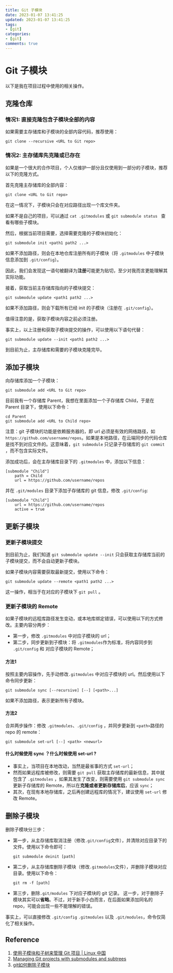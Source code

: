 ```yaml
---
title: Git 子模块
date: 2023-01-07 13:41:25
updated: 2023-01-07 13:41:25
tags: 
- [git]
categories: 
- [git]
comments: true
---
```


# Git 子模块

以下是我在项目过程中使用的相关操作。

## 克隆仓库

### 情况1: 直接克隆包含子模块全部的内容

如果需要主存储库和子模块的全部内容代码，推荐使用：

```
git clone --recursive <URL to Git repo>
```

### 情况2: 主存储库先克隆或已存在

如果是一个很大的合作项目，个人仅维护一部分且仅使用到一部分的子模块，推荐以下的克隆方式。

首先克隆主存储库的全部内容：

```shell
git clone <URL to Git repo>
```

在这一情况下，子模块只会在对应路径出现一个库文件夹。

如果不是自己的项目，可以通过 `cat .gitmodules` 或 `git submodule status ` 查看有哪些子模块。

然后，根据当前项目需要，选择需要克隆的子模块初始化：

```shell
git submodule init <path1 path2 ...>
```

如果不添加路径，则会在本地仓库注册所有的子模块（将 `.gitmodules` 中子模块信息添加到 `.git/config`）。

因此，我们会发现这一语句被翻译为**注册**可能更为贴切，至少对我而言更能理解其实际功能。

接着，获取当前主存储库指向的子模块提交：

```shell
git submodule update <path1 path2 ...>
```

如果不添加路径，则会下载所有已经 init 的子模块（注册在  `.git/config`）。

值得注意的是，获取子模块内容之前必须注册。

事实上，以上注册和获取子模块提交的操作，可以使用以下语句代替：

```shell
git submodule update --init <path1 path2 ...>
```

到目前为止，主存储库和需要的子模块克隆完毕。

## 添加子模块

向存储库添加一个子模块：

```shell
git submodule add <URL to Git repo>
```

目前我有一个存储库 Parent，我想在里面添加一个子存储库 Child，于是在 Parent 目录下，使用以下命令：

```shell
cd Parent
git submodule add <URL to Child repo>
```

注意：git 子模块的功能是依赖服务器的，即 url 必须是有效的网络路径，如 `https://github.com/username/repos`。如果是本地路径，在云端同步的代码仓库是找不到对应文件的。这意味着，`git submodule` 只记录子存储库的 `git commit` ，而不包含实际文件。 

添加成功后，会在主存储库目录下的 `.gitmodules` 中，添加以下信息：

```shell
[submodule "Child"]
	path = Child
	url = https://github.com/username/repos
```

并在 `.git/modules` 目录下添加子存储库的 git 信息，修改 `.git/config`:

```
[submodule "Child"]
	url = https://github.com/username/repos
	active = true
```

## 更新子模块

### 更新子模块提交

到目前为止，我们知道 `git submodule update --init` 只会获取主存储库当前的子模块提交，而不会自动更新子模块。

如果子模块内容需要获取最新提交，使用以下命令：

```shell
git submodule update --remote <path1 path2 ...>
```

这一操作，相当于在对应的子模块下 `git pull` 。

### 更新子模块的 Remote

如果子模块的远程库路径发生变动，或本地库绑定错误，可以使用以下的方式修改。主要内容分两步：

- 第一步，修改 `.gitmodules` 中对应子模块的 url；
- 第二步，同步更新到子模块：将 `.gitmodules`作为标准，将内容同步到 `.git/config` 和 对应子模块的 Remote；

#### 方法1

按照主要内容操作，先手动修改`.gitmodules` 中对应子模块的 url。然后使用以下命令同步更新：

```shell
git submodule sync [--recursive] [--] [<path>...]
```

如果不添加路径，表示更新所有子模块。

#### 方法2

合并两步操作：修改 `.gitmodules`、`.git/config` ，并同步更新到 `<path>`路径的 repo 的 remote：

```shell
git submodule set-url [--] <path> <newurl>
```

#### 什么时候使用 sync ？什么时候使用 set-url ?

- 事实上，当项目在本地改动，当然是最省事的方式 `set-url`；
- 然而如果远程库被修改，则需要 `git pull` 获取主存储库的最新信息，其中就包含了 `.gitmodules` ，如果其发生了改变，则需要使用 `git submodule sync` 更新子存储库的 Remote，所以在**克隆或者更新存储库后**，应该 `sync`；
- 其次，在现有本地存储库，之后再创建远程库的情况下，建议使用 `set-url` 修改 Remote。

## 删除子模块

删除子模块分三步：

- 第一步，从主存储库取消注册（修改`.git/config`文件），并清除对应目录下的文件。使用以下命令即可：

  ```shell
  git submodule deinit [path]
  ```

- 第二步，从主存储库删除子模块（修改`.gitmodules`文件），并删除子模块对应目录。使用以下命令：

  ```
  git rm -f [path]
  ```

- 第三步，删除`.git/modules` 下对应子模块的 git 记录。
  这一步，对于删除子模块其实可以**省略**。不过，对于新手小白而言，在后面如果添加同名的 repo，可能会出现一些不能理解的错误。

事实上，可以直接修改 `.git/config` `.gitmodules` 以及 `.git/modules`，命令仅简化了相关操作。

## Reference 

1. [使用子模块和子树来管理 Git 项目 | Linux 中国](https://zhuanlan.zhihu.com/p/143100657)
1. [Managing Git projects with submodules and subtrees](https://opensource.com/article/20/5/git-submodules-subtrees)
1. [git如何删除子模块](https://blog.csdn.net/ownfire/article/details/45477811)
